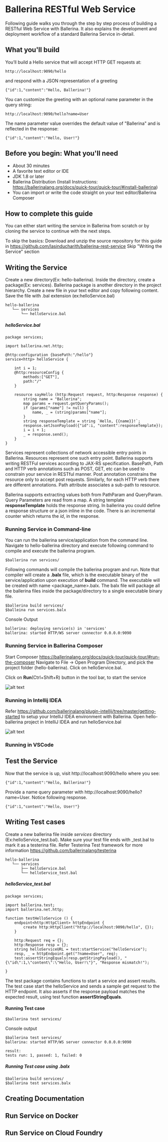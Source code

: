 # Ballerina RESTful Web Service
Following guide walks you through the step by step process of building a RESTful Web Service with Ballerina.
It also explains the development and deployment workflow of a standard Ballerina Service in-detail.

## What you'll build
You’ll build a Hello service that will accept HTTP GET requests at:
```
http://localhost:9090/hello
```
and respond with a JSON representation of a greeting
```
{"id":1,"content":"Hello, Ballerina!"}
```
You can customize the greeting with an optional name parameter in the query string:
```
http://localhost:9090/hello?name=User
```
The name parameter value overrides the default value of "Ballerina" and is reflected in the response:
```
{"id":1,"content":"Hello, User!"}
```
## Before you begin:  What you'll need
- About 30 minutes
- A favorite text editor or IDE
- JDK 1.8 or later
- Ballerina Distribution (Install Instructions:  https://ballerinalang.org/docs/quick-tour/quick-tour/#install-ballerina)
- You can import or write the code straight on your text editor/Ballerina Composer


## How to complete this guide
You can either start writing the service in Ballerina from scratch or by cloning the service to continue with the next steps.

To skip the basics:
Download and unzip the source repository for this guide in https://github.com/lasinducharith/ballerina-rest-service
Skip "Writing the Service" section

## Writing the Service
Create a new directory(Ex: hello-ballerina). Inside the directory, create a package(Ex: services). Ballerina package is another directory in the project hierarchy.
Create a new file in your text editor and copy following content. Save the file with .bal extension (ex:helloService.bal) 
```
hello-ballerina
   └── services
       └── helloService.bal
```

##### helloService.bal
```ballerina
package services;

import ballerina.net.http;

@http:configuration {basePath:"/hello"}
service<http> helloService {

    int i = 1;
    @http:resourceConfig {
        methods:["GET"],
        path:"/"
    }

    resource sayHello (http:Request request, http:Response response) {
        string name = "Ballerina";
        map params = request.getQueryParams();
        if (params["name"] != null) {
            name, _ = (string)params["name"];
        }
        string responseTemplate = string `Hello, {{name}}!`;
        response.setJsonPayload({"id":i, "content":responseTemplate});
        i = i + 1;
        _ = response.send();
    }
}
```
Services represent collections of network accessible entry points in Ballerina. Resources represent one such entry point. 
Ballerina supports writing RESTFul services according to JAX-RS specification. BasePath, Path and HTTP verb annotations such as POST, GET, etc can be used to constrain your service in RESTful manner.
Post annotation constrains the resource only to accept post requests. Similarly, for each HTTP verb there are different annotations. Path attribute associates a sub-path to resource.

Ballerina supports extracting values both from PathParam and QueryParam. Query Parameters are read from a map.
A string template **responseTemplate** holds the response string. In ballerina you could define a response structure or a json inline in the code. There is an incremental counter which returns the *id*, in the response.

### Running Service in Command-line
You can run the ballerina service/application from the command line. Navigate to hello-ballerina directory and execute following command to compile and execute the ballerina program.

```
$ballerina run services/
```

Following commands will compile the ballerina program and run. Note that compiler will create a **.balx** file, which is the executable binary of the service/application upon execution of **build** command.
The executable will be created with name <package_name>.balx. The balx file will package all the ballerina files inside the package/directory to a single executable binary file.

```
$ballerina build services/
$balleina run services.balx
```
Console Output
```
ballerina: deploying service(s) in 'services'
ballerina: started HTTP/WS server connector 0.0.0.0:9090
```

### Running Service in Ballerina Composer
Start Composer https://ballerinalang.org/docs/quick-tour/quick-tour/#run-the-composer
Navigate to File -> Open Program Directory, and pick the project folder (hello-ballerina). Click on helloService.bal.

Click on **Run**(Ctrl+Shift+R) button in the tool bar, to start the service

![alt text](https://github.com/lasinducharith/ballerina-rest-service/raw/master/images/helloService_Composer.png)


### Running in Intellij IDEA
Refer https://github.com/ballerinalang/plugin-intellij/tree/master/getting-started to setup your IntelliJ IDEA environment with Ballerina.
Open hello-ballerina project in IntelliJ IDEA and run helloService.bal

![alt text](https://github.com/lasinducharith/ballerina-rest-service/raw/master/images/helloService_IDEA.png)


### Running in VSCode
<TODO>


## Test the Service
Now that the service is up, visit http://localhost:9090/hello where you see:
```
{"id":1,"content":"Hello, Ballerina!"}
```
Provide a name query parameter with http://localhost:9090/hello?name=User. Notice following response.
```
{"id":1,"content":"Hello, User!"}
```

## Writing Test cases

Create a new ballerina file inside *services* directory (Ex:helloService_test.bal). Make sure your test file ends with _test.bal to mark it as a testerina file.
Refer Testerina Test framework for more information https://github.com/ballerinalang/testerina
```
hello-ballerina
   └── services
       ├── helloService.bal
       └── helloService_test.bal
```

##### helloService_test.bal
```ballerina
package services;

import ballerina.test;
import ballerina.net.http;

function testHelloService () {
    endpoint<http:HttpClient> httpEndpoint {
        create http:HttpClient("http://localhost:9090/hello", {});
    }

    http:Request req = {};
    http:Response resp = {};
    string helloServiceURL = test:startService("helloService");
    resp, _ = httpEndpoint.get("?name=User", req);
    test:assertStringEquals(resp.getStringPayload(), "{\"id\":1,\"content\":\"Hello, User!\"}", "Response mismatch!");

}
```

The test package contains functions to start a service and assert results. The test case start the helloService and sends a sample get request to the HTTP endpoint.
It also asserts if the response payload matches the expected result, using test function **assertStringEquals**.

#### Running Test case

```
$ballerina test services/
```

Console output 
```
$ballerina test services/
ballerina: started HTTP/WS server connector 0.0.0.0:9090

result: 
tests run: 1, passed: 1, failed: 0
```

##### Running Test case using .balx

```
$ballerina build services/
$ballerina test services.balx
```

## Creating Documentation
<TODO>

## Run Service on Docker
<TODO>

## Run Service on Cloud Foundry
<TODO>


